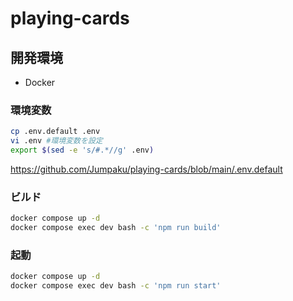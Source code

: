 # playing-cards

## 開発環境

- Docker

### 環境変数

```sh
cp .env.default .env
vi .env #環境変数を設定
export $(sed -e 's/#.*//g' .env)
```

https://github.com/Jumpaku/playing-cards/blob/main/.env.default

### ビルド

```sh
docker compose up -d
docker compose exec dev bash -c 'npm run build'
```

### 起動

```sh
docker compose up -d
docker compose exec dev bash -c 'npm run start'
```
